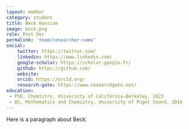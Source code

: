 ```yaml
---
layout: member
category: student
title: Beck Hanscam
image: beck.png
role: Post Doc
permalink: 'team/researcher-name'
social:
    twitter: https://twitter.com/
    linkedin: https://www.linkedin.com/
    google-scholar: https://scholar.google.fr/
    github: https://github.com/
    website:
    orcid: https://orcid.org/
    research-gate: https://www.researchgate.net/
education:
 - PhD, Chemistry, University of California—Berkeley, 2023
 - BS, Mathematics and Chemistry, University of Puget Sound, 2016
---
```


Here is a paragraph about Beck.
